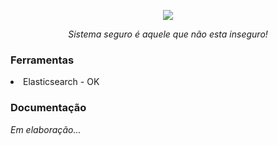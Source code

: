 <p align="center"><img src="https://beholder.opensolutions.com.br/img/logo.jpg" ></p>
<p align="center"> <i>Sistema seguro é aquele que não esta inseguro! </i> </p> 
<p><h3>Ferramentas</h3></p>
<li>Elasticsearch - OK </li>
<p><h3>Documentação</h3></p>
<p> <i>Em elaboração... </i> </p>
